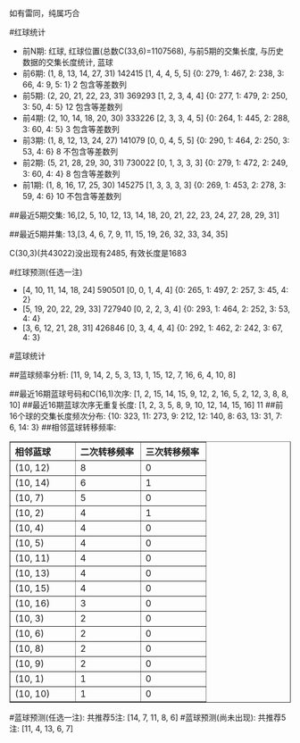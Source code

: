 <!-- 
.. title: 双色球2010087期(2010-07-29)数据分析报告
.. slug: slott-2010087-2010-07-29-report
.. date: 2010-07-30 08:00:00 UTC+08:00
.. tags: Lottery
.. link: 
.. description: 
.. type: text
-->

如有雷同，纯属巧合

<!-- TEASER_END-->

#红球统计

- 前N期: 红球, 红球位置(总数C(33,6)=1107568), 与前5期的交集长度, 与历史数据的交集长度统计, 蓝球
- 前6期: (1, 8, 13, 14, 27, 31) 142415 [1, 4, 4, 5, 5] {0: 279, 1: 467, 2: 238, 3: 66, 4: 9, 5: 1} 2 包含等差数列
- 前5期: (2, 20, 21, 22, 23, 31) 369293 [1, 2, 3, 4, 4] {0: 277, 1: 479, 2: 250, 3: 50, 4: 5} 12 包含等差数列
- 前4期: (2, 10, 14, 18, 20, 30) 333226 [2, 3, 3, 4, 5] {0: 264, 1: 445, 2: 288, 3: 60, 4: 5} 3 包含等差数列
- 前3期: (1, 8, 12, 13, 24, 27) 141079 [0, 0, 4, 5, 5] {0: 290, 1: 464, 2: 250, 3: 53, 4: 6} 8 不包含等差数列
- 前2期: (5, 21, 28, 29, 30, 31) 730022 [0, 1, 3, 3, 3] {0: 279, 1: 472, 2: 249, 3: 60, 4: 4} 8 包含等差数列
- 前1期: (1, 8, 16, 17, 25, 30) 145275 [1, 3, 3, 3, 3] {0: 269, 1: 453, 2: 278, 3: 59, 4: 6} 10 不包含等差数列

##最近5期交集:
16,[2, 5, 10, 12, 13, 14, 18, 20, 21, 22, 23, 24, 27, 28, 29, 31]

##最近5期并集:
13,[3, 4, 6, 7, 9, 11, 15, 19, 26, 32, 33, 34, 35]

C(30,3)(共43022)没出现有2485, 
有效长度是1683

#红球预测(任选一注)

- [4, 10, 11, 14, 18, 24] 590501 [0, 0, 1, 4, 4] {0: 265, 1: 497, 2: 257, 3: 45, 4: 2}
- [5, 19, 20, 22, 29, 33] 727940 [0, 2, 2, 3, 4] {0: 293, 1: 464, 2: 252, 3: 53, 4: 4}
- [3, 6, 12, 21, 28, 31] 426846 [0, 3, 4, 4, 4] {0: 292, 1: 462, 2: 242, 3: 67, 4: 3}

#蓝球统计

##蓝球频率分析:
[11, 9, 14, 2, 5, 3, 13, 1, 15, 12, 7, 16, 6, 4, 10, 8]

##最近16期蓝球号码和C(16,1)次序:
[1, 2, 15, 14, 15, 9, 12, 2, 16, 5, 2, 12, 3, 8, 8, 10]
##最近16期蓝球次序无重复长度:
[1, 2, 3, 5, 8, 9, 10, 12, 14, 15, 16] 11
##前16个球的交集长度频次分布:
{10: 323, 11: 273, 9: 212, 12: 140, 8: 63, 13: 31, 7: 6, 14: 3}
##相邻蓝球转移频率:
<table border="1" class="table table-striped dataframe">
  <thead>
    <tr style="text-align: left;">
      <th style="min-width: 100px;">相邻蓝球</th>
      <th style="min-width: 100px;">二次转移频率</th>
      <th style="min-width: 100px;">三次转移频率</th>
    </tr>
  </thead>
  <tbody>
    <tr>
      <td> (10, 12)</td>
      <td> 8</td>
      <td> 0</td>
    </tr>
    <tr>
      <td> (10, 14)</td>
      <td> 6</td>
      <td> 1</td>
    </tr>
    <tr>
      <td>  (10, 7)</td>
      <td> 5</td>
      <td> 0</td>
    </tr>
    <tr>
      <td>  (10, 2)</td>
      <td> 4</td>
      <td> 1</td>
    </tr>
    <tr>
      <td>  (10, 4)</td>
      <td> 4</td>
      <td> 0</td>
    </tr>
    <tr>
      <td>  (10, 5)</td>
      <td> 4</td>
      <td> 0</td>
    </tr>
    <tr>
      <td> (10, 11)</td>
      <td> 4</td>
      <td> 0</td>
    </tr>
    <tr>
      <td> (10, 13)</td>
      <td> 4</td>
      <td> 0</td>
    </tr>
    <tr>
      <td> (10, 15)</td>
      <td> 4</td>
      <td> 0</td>
    </tr>
    <tr>
      <td> (10, 16)</td>
      <td> 3</td>
      <td> 0</td>
    </tr>
    <tr>
      <td>  (10, 3)</td>
      <td> 2</td>
      <td> 0</td>
    </tr>
    <tr>
      <td>  (10, 6)</td>
      <td> 2</td>
      <td> 0</td>
    </tr>
    <tr>
      <td>  (10, 8)</td>
      <td> 2</td>
      <td> 0</td>
    </tr>
    <tr>
      <td>  (10, 9)</td>
      <td> 2</td>
      <td> 0</td>
    </tr>
    <tr>
      <td>  (10, 1)</td>
      <td> 1</td>
      <td> 0</td>
    </tr>
    <tr>
      <td> (10, 10)</td>
      <td> 1</td>
      <td> 0</td>
    </tr>
  </tbody>
</table>
#蓝球预测(任选一注):
共推荐5注: [14, 7, 11, 8, 6]
#蓝球预测(尚未出现):
共推荐5注: [11, 4, 13, 6, 7]


